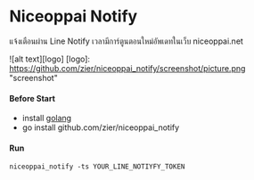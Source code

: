 # Niceoppai Notify


แจ้งเตือนผ่าน Line Notify เวลามีการ์ตูนตอนใหม่อัพเดทในเว็บ niceoppai.net

![alt text][logo]
[logo]: https://github.com/zier/niceoppai_notify/screenshot/picture.png "screenshot"

#### Before Start
- install [golang](https://golang.org)
- go install github.com/zier/niceoppai_notify

#### Run
```
niceoppai_notify -ts YOUR_LINE_NOTIYFY_TOKEN
```


